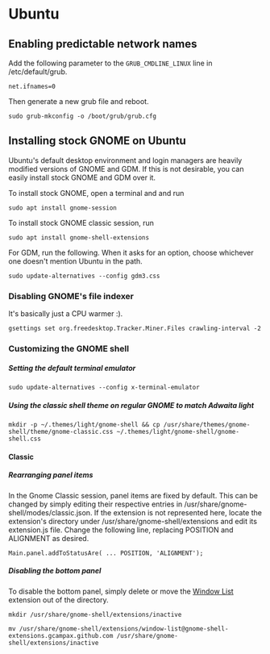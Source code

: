 # Ubuntu

## Enabling predictable network names

Add the following parameter to the `GRUB_CMDLINE_LINUX` line in /etc/default/grub.

`net.ifnames=0`

Then generate a new grub file and reboot.

`sudo grub-mkconfig -o /boot/grub/grub.cfg`

## Installing stock GNOME on Ubuntu

Ubuntu's default desktop environment and login managers are heavily modified versions of GNOME and GDM. If this is not desirable, you can easily install stock GNOME and GDM over it.

To install stock GNOME, open a terminal and and run

`sudo apt install gnome-session`

To install stock GNOME classic session, run

`sudo apt install gnome-shell-extensions`

For GDM, run the following. When it asks for an option, choose whichever one doesn't mention Ubuntu in the path.

`sudo update-alternatives --config gdm3.css`

### Disabling GNOME's file indexer

It's basically just a CPU warmer :).

`gsettings set org.freedesktop.Tracker.Miner.Files crawling-interval -2`

### Customizing the GNOME shell

##### Setting the default terminal emulator

`sudo update-alternatives --config x-terminal-emulator`

##### Using the classic shell theme on regular GNOME to match Adwaita light

`mkdir -p ~/.themes/light/gnome-shell && cp /usr/share/themes/gnome-shell/theme/gnome-classic.css ~/.themes/light/gnome-shell/gnome-shell.css`

#### Classic

##### Rearranging panel items

In the Gnome Classic session, panel items are fixed by default. This can be changed by simply editing their respective entries in /usr/share/gnome-shell/modes/classic.json. If the extension is not represented here, locate the extension's directory under /usr/share/gnome-shell/extensions and edit its extension.js file. Change the following line, replacing POSITION and ALIGNMENT as desired.

`Main.panel.addToStatusAre( ... POSITION, 'ALIGNMENT');`

##### Disabling the bottom panel

To disable the bottom panel, simply delete or move the [Window List](https://extensions.gnome.org/extension/602/window-list/) extension out of the directory.

`mkdir /usr/share/gnome-shell/extensions/inactive`

`mv /usr/share/gnome-shell/extensions/window-list@gnome-shell-extensions.gcampax.github.com /usr/share/gnome-shell/extensions/inactive`

